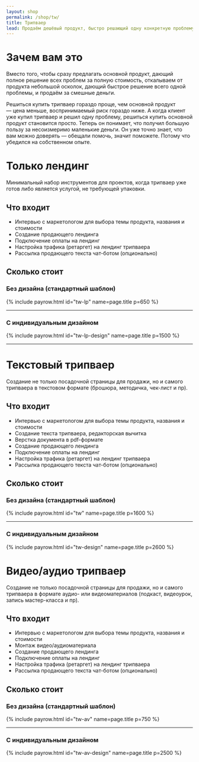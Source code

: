 ```yaml
---
layout: shop
permalink: /shop/tw/
title: Трипваер
lead: Продаём дешёвый продукт, быстро решающий одну конкретную проблему
---
```


# **Зачем вам это**

Вместо того, чтобы сразу предлагать основной продукт, дающий полное решение всех проблем за полную стоимость, откалываем от продукта небольшой осколок, дающий быстрое решение всего одной проблемы, и продаём за смешные деньги.

Решиться купить трипваер гораздо проще, чем основной продукт — цена меньше, воспринимаемый риск гораздо ниже. А когда клиент уже купил трипваер и решил одну проблему, решиться купить основной продукт становится просто. Теперь он понимает, что получил большую пользу за несоизмеримо маленькие деньги. Он уже точно знает, что вам можно доверять — обещали помочь, значит поможете. Потому что убедился на собственном опыте.

# Только лендинг

Минимальный набор инструментов для проектов, когда трипваер уже готов либо является услугой, не требующей упаковки.

## Что входит

- Интервью с маркетологом для выбора темы продукта, названия и стоимости
- Создание продающего лендинга
- Подключение оплаты на лендинг
- Настройка трафика (ретаргет) на лендинг трипваера
- Рассылка продающего текста чат-ботом (опционально)

## **Сколько стоит**

### Без дизайна (стандартный шаблон)

{% include payrow.html id="tw-lp" name=page.title p=650 %}

---

### С индивидуальным дизайном

{% include payrow.html id="tw-lp-design" name=page.title p=1500 %}

---

# Текстовый трипваер

Создание не только посадочной страницы для продажи, но и самого трипваера в текстовом формате (брошюра, методичка, чек-лист и пр).

## Что входит

- Интервью с маркетологом для выбора темы продукта, названия и стоимости
- Создание текста трипваера, редакторская вычитка
- Верстка документа в pdf-формате
- Создание продающего лендинга
- Подключение оплаты на лендинг
- Настройка трафика (ретаргет) на лендинг трипваера
- Рассылка продающего текста чат-ботом (опционально)

## **Сколько стоит**

### Без дизайна (стандартный шаблон)

{% include payrow.html id="tw" name=page.title p=1600 %}

---

### С индивидуальным дизайном

{% include payrow.html id="tw-design" name=page.title p=2600 %}

# Видео/аудио трипваер

Создание не только посадочной страницы для продажи, но и самого трипваера в формате аудио- или видеоматериалов (подкаст, видеоурок, запись мастер-класса и пр).

## Что входит

- Интервью с маркетологом для выбора темы продукта, названия и стоимости
- Монтаж видео/аудиоматериала
- Создание продающего лендинга
- Подключение оплаты на лендинг
- Настройка трафика (ретаргет) на лендинг трипваера
- Рассылка продающего текста чат-ботом (опционально)

## **Сколько стоит**

### Без дизайна (стандартный шаблон)

{% include payrow.html id="tw-av" name=page.title p=750 %}

---

### С индивидуальным дизайном

{% include payrow.html id="tw-av-design" name=page.title p=2500 %}
